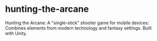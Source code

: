 # hunting-the-arcane
Hunting the Arcane: A "single-stick" shooter game for mobile devices: Combines elements from modern technology and fantasy settings. Built with Unity.
